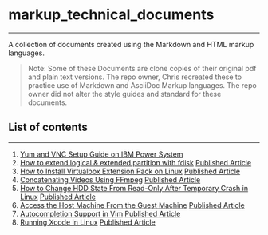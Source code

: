 # markup_technical_documents

---

A collection of documents created using the Markdown and HTML markup languages.

> Note: Some of these Documents are clone copies of their original pdf and plain text versions. The repo owner, Chris recreated these to practice use of Markdown and AsciiDoc Markup languages. The repo owner did not alter the style guides and standard for these documents.

## List of contents

---

1. [Yum and VNC Setup Guide on IBM Power System](0x01-System_management_tasks.md)
2. [How to extend logical & extended partition with fdisk](0x02-How_to_extend_logical_&_extended_partition_with_fdisk.html)
   [Published Article](https://www.baeldung.com/linux/extend-logical-extended-partitions-fdisk)
3. [How to Install Virtualbox Extension Pack on Linux](0x03-How_to_Install_Virtualbox_Extension_Pack_on_Linux.html)
   [Published Article](https://www.baeldung.com/linux/install-virtualbox-extension-pack)
4. [Concatenating Videos Using FFmpeg](0x04-Concatenating_Videos_Using_FFmpeg.html)
   [Published Article](https://www.baeldung.com/linux/ffmpeg-video-concatenation)
5. [How to Change HDD State From Read-Only After Temporary Crash in Linux](0x05-Change_HDD_State_From_Read-Only_After_Temporary_Crash_in_Linux.html)
   [Published Article](https://www.baeldung.com/linux/change-hdd-state-temporary-crash)
6. [Access the Host Machine From the Guest Machine](0x06-Access_the_Host_Machine_From_the_Guest_Machine.html)
   [Published Article](https://www.baeldung.com/linux/access-host-from-guest)
7. [Autocompletion Support in Vim](0x07-Autocompletion_Support_in_Vim.html)
   [Published Article](https://www.baeldung.com/linux/vim-autocomplete)
8. [Running Xcode in Linux](0x08-Running_Xcode_in_Linux.html)
   [Published Article](https://www.baeldung.com/linux/xcode)
